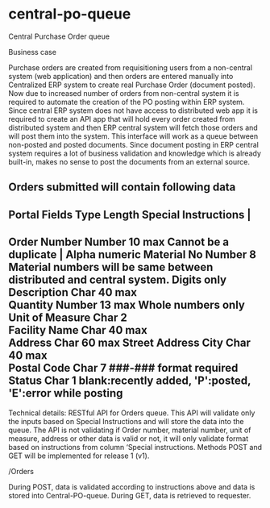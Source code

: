 # central-po-queue
Central Purchase Order queue

Business case

Purchase orders are created from requisitioning users from a non-central system (web application) and then orders are entered manually into Centralized ERP system to create real Purchase Order (document posted).
Now due to increased number of orders from non-central system it is required to automate the creation of the PO posting within ERP system.
Since central ERP system does not have access to distributed web app it is required to create an API app that will hold every order created from distributed system and then ERP central system will fetch those orders and will post them into the system. This interface will work as a queue between non-posted and posted documents.
Since document posting in ERP central system requires a lot of business validation and knowledge which is already built-in, makes no sense to post the documents from an external source.


Orders submitted will contain following data
---------------------------------------------------------------------------------------------------------------------------
Portal Fields	    Type	    Length	    Special Instructions                                                              |
---------------------------------------------------------------------------------------------------------------------------
Order Number	    Number	  10 max	    Cannot be a duplicate | Alpha numeric
Material No	      Number	  8	          Material numbers will be same between distributed and central system. Digits only
Description	      Char	    40 max	 
Quantity	        Number	  13 max	    Whole numbers only
Unit of Measure	  Char	    2	
Facility Name	    Char	    40 max	 
Address	          Char	    60 max	    Street Address
City	            Char	    40 max	 
Postal Code	      Char	    7	          ###-### format required
Status            Char      1           blank:recently added, 'P':posted, 'E':error while posting
---------------------------------------------------------------------------------------------------------------------------


Technical details:
RESTful API for Orders queue.
This API will validate only the inputs based on Special Instructions and will store the data into the queue.
The API is not validating if Order number, material number, unit of measure, address or other data is valid or not, it will only validate format based on instructions from column ‘Special instructions.
Methods POST and GET will be implemented for release 1 (v1).

<base url>/Orders

During POST, data is validated according to instructions above and data is stored into Central-PO-queue.
During GET, data is retrieved to requester.


